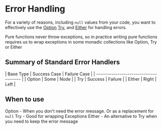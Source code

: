 # Error Handling

For a variety of reasons, including `null` values from your code, you want to effectively use the [Option](./Options.md)
[Try](./Try.md), and [Either](./Either.md) for handling errors.

Pure functions never throw exceptions, so in practice writing pure functions requires us to wrap exceptions in some
monadic collections like Option, Try or Either

## Summary of Standard Error Handlers

| Base Type | Success Case | Failure Case |
| --------------------------------------- |
| Option    | Some         | Node         |
| Try       | Success      | Failure      |
| Either    | Right        | Left         |


## When to use

Option - When you don't need the error message. Or as a replacement for `null`
Try - Good for wrapping Exceptions
Either - An alternative to Try when you need to keep the error message 
